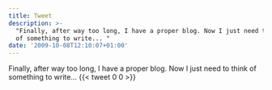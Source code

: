```yaml
---
title: Tweet
description: >-
  "Finally, after way too long, I have a proper blog. Now I just need to think
  of something to write... "
date: '2009-10-08T12:10:07+01:00'
---
```

Finally, after way too long, I have a proper blog. Now I just need to think of something to write... 
      {{< tweet 0 0 >}}
    
